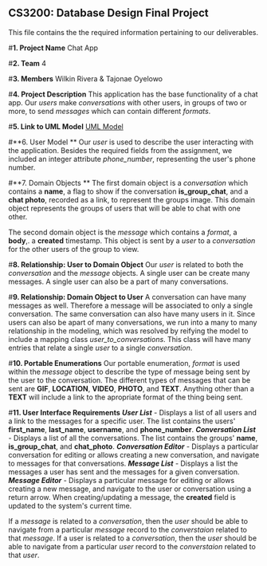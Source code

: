 ## CS3200: Database Design Final Project
This file contains the the required information pertaining to our deliverables.

#**1. Project Name** 
Chat App

#**2. Team** 
4

#**3. Members** 
Wilkin Rivera & Tajonae Oyelowo

#**4. Project Description** 
This application has the base functionality of a chat app. Our _users_ make _conversations_ with other users, in groups of two or more, to send _messages_ which can contain different _formats_.

#**5. Link to UML Model** 
[UML Model](db_design_final_project_UML.pdf)

#**6. User Model ** 
Our _user_ is used to describe the user interacting with the application. Besides the required fields from the assignment, we included an integer attribute _phone_number_, representing the user's phone number.

#**7. Domain Objects ** 
The first domain object is a _conversation_ which contains a **name**, a flag to show if the conversation **is_group_chat**, and a **chat photo**, recorded as a link, to represent the groups image. This domain object represents the groups of users that will be able to chat with one other.

The second domain object is the _message_ which contains a _format_, a **body**,. a **created** timestamp. This object is sent by a _user_ to a _conversation_ for the other users of the group to view.
 
#**8. Relationship: User to Domain Object**
Our _user_ is related to both the _conversation_ and the _message_ objects. A single user can be create many messages. A single user can also be a part of many conversations. 

#**9. Relationship: Domain Object to User**
A conversation can have many messages as well. Therefore a message will be associated to only a single conversation. The same conversation can also have many users in it. Since users can also be apart of many conversations, we run into a many to many relationship in the modeling, which was resolved by reifying the model to include a mapping class _user_to_conversations_. This class will have many entries that relate a single _user_ to a single _conversation_. 

#**10. Portable Enumerations**
Our portable enumeration, _format_ is used within the _message_ object to describe the type of message being sent by the user to the conversation. The different types of messages that can be sent are **GIF**, **LOCATION**, **VIDEO**, **PHOTO**, and **TEXT**. Anything other than a **TEXT** will include a link to the apropriate format of the thing being sent.

#**11. User Interface Requirements**
**_User List_** - Displays a list of all users and a link to the messages for a specific user. The list contains the users' **first_name**, **last_name**, **username**, and **phone_number**.
**_Conversation List_** - Displays a list of all the conversations. The list contains the groups' **name**, **is_group_chat**, and **chat_photo**.
**_Conversation Editor_** - Displays a particular conversation for editing or allows creating a new conversation, and navigate to messages for that conversations.
**_Message List_** - Displays a list the messages a user has sent and the messages for a given conversation.
**_Message Editor_** - Displays a particular message for editing or allows creating a new message, and navigate to the user or conversation using a return arrow. When creating/updating a message, the **created** field is updated to the system's current time.

If a _message_ is related to a _conversation_, then the _user_ should be able to navigate from a particular _message_ record to the _converstaion_ related to that _message_. If a user is related to a _conversation_, then the _user_ should be able to navigate from a particular _user_ record to the _converstaion_ related to that _user_.


